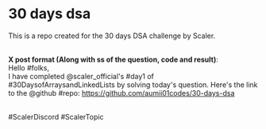 # 30 days dsa
This is a repo created for the 30 days DSA challenge by Scaler.<br><br>

**X post format (Along with ss of the question, code and result)**:<br>
Hello #folks,<br>
I have completed @scaler_official's #day1 of #30DaysofArraysandLinkedLists by solving today's question.
Here's the link to the @github #repo: https://github.com/aumii01codes/30-days-dsa<br><br>

#ScalerDiscord #ScalerTopic
